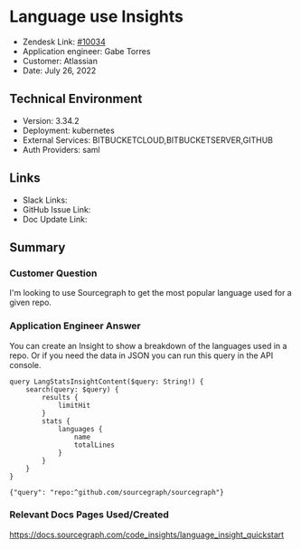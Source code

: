 
# Language use Insights <!-- Ticket Title  Hint: include keywords to make it searchable -->

- Zendesk Link: [#10034](https://sourcegraph.zendesk.com/agent/tickets/10034)
- Application engineer: Gabe Torres
- Customer: Atlassian <!-- Redact if this contains personally identifying information -->
- Date: July 26, 2022

<!-- Data populated from integration, speak to Ben Gordon or Michael Bali if not working -->
<!-- During Internal team trial, fill missing data manually (we are waiting for all data to sync) -->

## Technical Environment
- Version: 3.34.2​
- Deployment: kubernetes
- External Services: BITBUCKETCLOUD,BITBUCKETSERVER,GITHUB
- Auth Providers: saml


## Links
<!-- Data for application engineer manual entry -->
- Slack Links:
- GitHub Issue Link:
- Doc Update Link:

## Summary
### Customer Question
I'm looking to use Sourcegraph to get the most popular language used for a given repo.

### Application Engineer Answer
You can create an Insight to show a breakdown of the languages used in a repo. Or if you need the data in JSON you can run this query in the API console.

```
query LangStatsInsightContent($query: String!) {
    search(query: $query) {
        results {
            limitHit
        }
        stats {
            languages {
                name
                totalLines
            }
        }
    }
}

{"query": "repo:^github.com/sourcegraph/sourcegraph"}
```



### Relevant Docs Pages Used/Created
https://docs.sourcegraph.com/code_insights/language_insight_quickstart 

<!-- Once complete, upload a copy to https://github.com/sourcegraph/support-tools-internal/tree/main/resolved-tickets as a .md file -->
<!-- Name the file 10034.md -->
